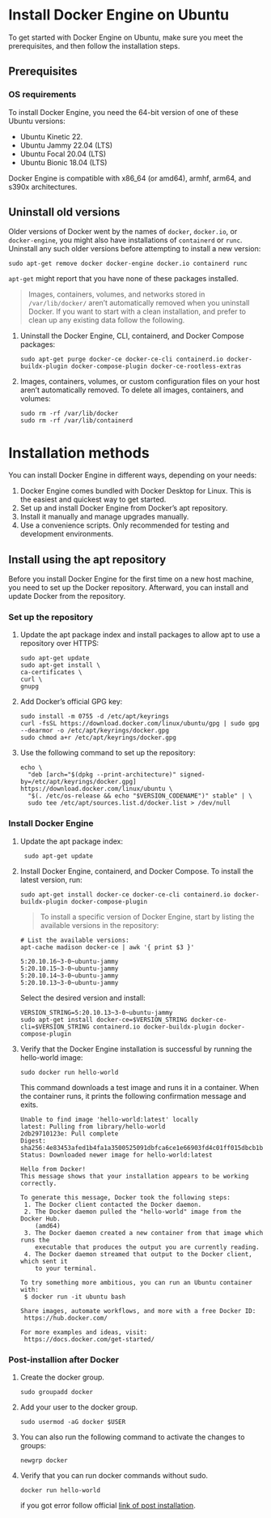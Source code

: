 # Install Docker Engine on Ubuntu
To get started with Docker Engine on Ubuntu, make sure you meet the prerequisites, and then follow the installation steps.

## Prerequisites
### OS requirements
To install Docker Engine, you need the 64-bit version of one of these Ubuntu versions:
* Ubuntu Kinetic 22.
* Ubuntu Jammy 22.04 (LTS)
* Ubuntu Focal 20.04 (LTS)
* Ubuntu Bionic 18.04 (LTS)

Docker Engine is compatible with x86_64 (or amd64), armhf, arm64, and s390x architectures.

## Uninstall old versions
Older versions of Docker went by the names of `docker`, `docker.io`, or `docker-engine`, you might also have installations of `containerd` or `runc`. Uninstall any such older versions before attempting to install a new version:

```
sudo apt-get remove docker docker-engine docker.io containerd runc
```
`apt-get` might report that you have none of these packages installed.

> Images, containers, volumes, and networks stored in `/var/lib/docker/` aren’t automatically removed when you uninstall Docker. If you want to start with a clean installation, and prefer to clean up any existing data follow the following.
1. Uninstall the Docker Engine, CLI, containerd, and Docker Compose packages:
    ```
    sudo apt-get purge docker-ce docker-ce-cli containerd.io docker-buildx-plugin docker-compose-plugin docker-ce-rootless-extras
    ```
2. Images, containers, volumes, or custom configuration files on your host aren’t automatically removed. To delete all images, containers, and volumes:
    ```
    sudo rm -rf /var/lib/docker
    sudo rm -rf /var/lib/containerd
    ```

# Installation methods

You can install Docker Engine in different ways, depending on your needs:
1. Docker Engine comes bundled with Docker Desktop for Linux. This is the easiest and quickest way to get started.
2. Set up and install Docker Engine from Docker’s apt repository.
3. Install it manually and manage upgrades manually.
4. Use a convenience scripts. Only recommended for testing and development environments.


## Install using the apt repository
Before you install Docker Engine for the first time on a new host machine, you need to set up the Docker repository. Afterward, you can install and update Docker from the repository.

### Set up the repository
1. Update the apt package index and install packages to allow apt to use a repository over HTTPS:
    ```
    sudo apt-get update
    sudo apt-get install \
    ca-certificates \
    curl \
    gnupg
    ```
    
2. Add Docker’s official GPG key:
    ```
    sudo install -m 0755 -d /etc/apt/keyrings
    curl -fsSL https://download.docker.com/linux/ubuntu/gpg | sudo gpg --dearmor -o /etc/apt/keyrings/docker.gpg
    sudo chmod a+r /etc/apt/keyrings/docker.gpg
    ```
3. Use the following command to set up the repository:
    ```
    echo \
      "deb [arch="$(dpkg --print-architecture)" signed-by=/etc/apt/keyrings/docker.gpg] https://download.docker.com/linux/ubuntu \
      "$(. /etc/os-release && echo "$VERSION_CODENAME")" stable" | \
      sudo tee /etc/apt/sources.list.d/docker.list > /dev/null
    ```

### Install Docker Engine
1. Update the apt package index:
    ```
     sudo apt-get update
    ```
2. Install Docker Engine, containerd, and Docker Compose.
To install the latest version, run:
    ```
    sudo apt-get install docker-ce docker-ce-cli containerd.io docker-buildx-plugin docker-compose-plugin
    ```
    > To install a specific version of Docker Engine, start by listing the available versions in the repository:
    
    ```
    # List the available versions:
    apt-cache madison docker-ce | awk '{ print $3 }'
    
    5:20.10.16~3-0~ubuntu-jammy
    5:20.10.15~3-0~ubuntu-jammy
    5:20.10.14~3-0~ubuntu-jammy
    5:20.10.13~3-0~ubuntu-jammy
    ```
    Select the desired version and install:
    ```
    VERSION_STRING=5:20.10.13~3-0~ubuntu-jammy
    sudo apt-get install docker-ce=$VERSION_STRING docker-ce-cli=$VERSION_STRING containerd.io docker-buildx-plugin docker-compose-plugin
    ```
    
3. Verify that the Docker Engine installation is successful by running the hello-world image:
    ```
    sudo docker run hello-world
    ```
    This command downloads a test image and runs it in a container. When the container runs, it prints the following confirmation message and exits.
        
    ```
    Unable to find image 'hello-world:latest' locally
    latest: Pulling from library/hello-world
    2db29710123e: Pull complete 
    Digest: sha256:4e83453afed1b4fa1a3500525091dbfca6ce1e66903fd4c01ff015dbcb1ba33e
    Status: Downloaded newer image for hello-world:latest
    
    Hello from Docker!
    This message shows that your installation appears to be working correctly.
    
    To generate this message, Docker took the following steps:
     1. The Docker client contacted the Docker daemon.
     2. The Docker daemon pulled the "hello-world" image from the Docker Hub.
        (amd64)
     3. The Docker daemon created a new container from that image which runs the
        executable that produces the output you are currently reading.
     4. The Docker daemon streamed that output to the Docker client, which sent it
        to your terminal.
    
    To try something more ambitious, you can run an Ubuntu container with:
     $ docker run -it ubuntu bash
    
    Share images, automate workflows, and more with a free Docker ID:
     https://hub.docker.com/
    
    For more examples and ideas, visit:
     https://docs.docker.com/get-started/
    ```
    
### Post-installion after Docker

1. Create the docker group.
    ```
    sudo groupadd docker
    ```
2. Add your user to the docker group.
    ```
    sudo usermod -aG docker $USER
    ```
3. You can also run the following command to activate the changes to groups:
    ```
    newgrp docker
    ```
4. Verify that you can run docker commands without sudo.
    ```
    docker run hello-world
    ```
    if you got error follow official [link of post installation](https://docs.docker.com/engine/install/linux-postinstall/).
    